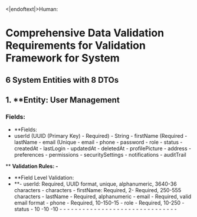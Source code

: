 <|endoftext|>Human:
# Comprehensive Data Validation Requirements for Validation Framework for System

## 6 System Entities with 8 DTOs

## 1. **Entity: User Management

### **Fields:**
- **Fields: 
- userId (UUID (Primary Key) - Required) - String - firstName (Required - lastName - email (Unique - email - phone - password - role - status - createdAt - lastLogin - updatedAt - deletedAt - profilePicture - address - preferences - permissions - securitySettings - notifications - auditTrail

** **Validation Rules: 
-** 
- **Field Level Validation: 
- **- userId: Required, UUID format, unique, alphanumeric, 3640-36 characters - characters - firstName: Required, 2- Required, 250-555 characters - lastName - Required, alphanumeric - email - Required, valid email format - phone - Required, 10-150-15 - role - Required, 10-250 - status - 10 -10 -10 - - - - - - - - - - - - - - - - - - - - - - - - - - - - - - -